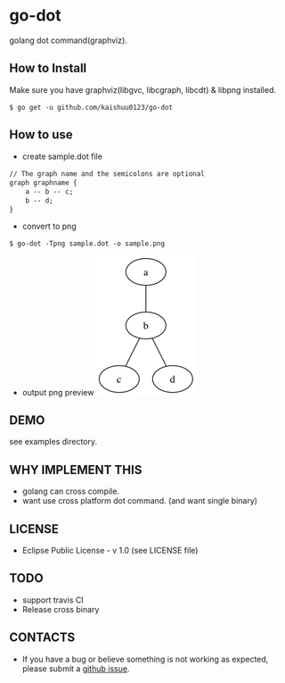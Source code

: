 # go-dot

golang dot command(graphviz).

## How to Install

Make sure you have graphviz(libgvc, libcgraph, libcdt) & libpng installed.

```
$ go get -u github.com/kaishuu0123/go-dot
```

## How to use

* create sample.dot file

```
// The graph name and the semicolons are optional
graph graphname {
    a -- b -- c;
    b -- d;
}
```

* convert to png

```
$ go-dot -Tpng sample.dot -o sample.png
```

* output png preview
![sample.png](https://github.com/kaishuu0123/go-dot/blob/master/examples/sample.png)

## DEMO

see examples directory.

## WHY IMPLEMENT THIS

* golang can cross compile.
* want use cross platform dot command. (and want single binary)

## LICENSE

* Eclipse Public License - v 1.0 (see LICENSE file)

## TODO

* support travis CI
* Release cross binary

## CONTACTS

* If you have a bug or believe something is not working as expected, please submit a [github issue](https://github.com/kaishuu0123/go-dot).
